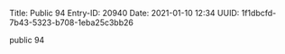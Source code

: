 Title: Public 94
Entry-ID: 20940
Date: 2021-01-10 12:34
UUID: 1f1dbcfd-7b43-5323-b708-1eba25c3bb26

public 94

